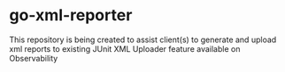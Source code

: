 # go-xml-reporter
This repository is being created to assist client(s) to generate and upload xml reports to existing JUnit XML Uploader feature available on Observability
